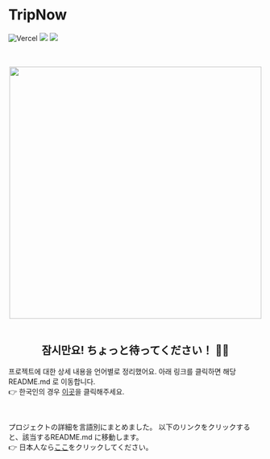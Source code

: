 # TripNow
![Vercel](https://vercelbadge.vercel.app/api/sieunnnn/TripNow)
<img src="https://img.shields.io/badge/server_status-off-lightgray"/>
<img src="https://img.shields.io/badge/version-v.1.0.0-blue"/>
<br>

<br>

<br>

<div align="center">
<img src="https://github.com/user-attachments/assets/703bb04e-9eef-48fb-b116-5070ac2cfbeb" width=500px/>  
</div>

<br>


<div align="center">
<h2> 잠시만요! ちょっと待ってください！ 🙋‍♀️ </h3>
</div>

프로젝트에 대한 상세 내용을 언어별로 정리했어요. 아래 링크를 클릭하면 해당 README.md 로 이동합니다. <br>
👉 한국인의 경우 [이곳](https://github.com/sieunnnn/TripNow/blob/main/docs/README-kr.md)을 클릭해주세요. <br>

<br>

プロジェクトの詳細を言語別にまとめました。 以下のリンクをクリックすると、該当するREADME.md に移動します。<br>
👉 日本人なら[ここ](https://github.com/sieunnnn/TripNow/blob/main/docs/README-jp.md)をクリックしてください。


<br>
